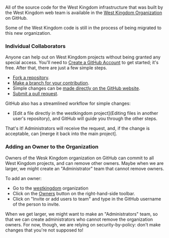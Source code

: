 All of the source code for the West Kingdom infrastructure that was built 
by the West Kingdom web team is available in the [West Kingdom Organization](https://github.com/westkingdom) 
on GitHub.

Some of the West Kingdom code is still in the process of being migrated
to this new organization.

### Individual Collaborators

Anyone can help out on West Kingdom projects without being granted
any special access.  You'll need to [Create a GitHub Account](https://help.github.com/articles/signing-up-for-a-new-github-account/) to get started; it's free.  After that,
there are just a few simple steps.

- [Fork a repository](https://help.github.com/articles/fork-a-repo/).
- [Make a branch for your contribution](https://help.github.com/articles/creating-and-deleting-branches-within-your-repository/).
- Simple changes can be [made directly on the GitHub website](https://help.github.com/articles/editing-files-in-your-repository).
- [Submit a pull request](https://help.github.com/articles/creating-a-pull-request/).

GitHub also has a streamlined workflow for simple changes:

- [Edit a file directly in the westkingdom project](Editing files in another user's repository), and GitHub will
guide you through the other steps.

That's it!  Administrators will receive the request, and, if the change
is acceptable, can [merge it back into the main project].

### Adding an Owner to the Organization

Owners of the Wesk Kingdom organization on GitHub can commit to
all West Kingdom projects, and can remove other owners.  Maybe
when we are larger, we might create an "Administrator" team that
cannot remove owners.

To add an owner:

- Go to the [westkingdom](https://github.com/westkingdom) organization
- Click on the [Owners](https://github.com/orgs/westkingdom/teams/owners) button on the right-hand-side toolbar.
- Click on "Invite or add users to team" and type in the GitHub username of the person to invite.

When we get larger, we might want to make an "Administrators" team,
so that we can create administrators who cannot remove the organization
owners.  For now, though, we are relying on security-by-policy: don't
make changes that you're not supposed to!

